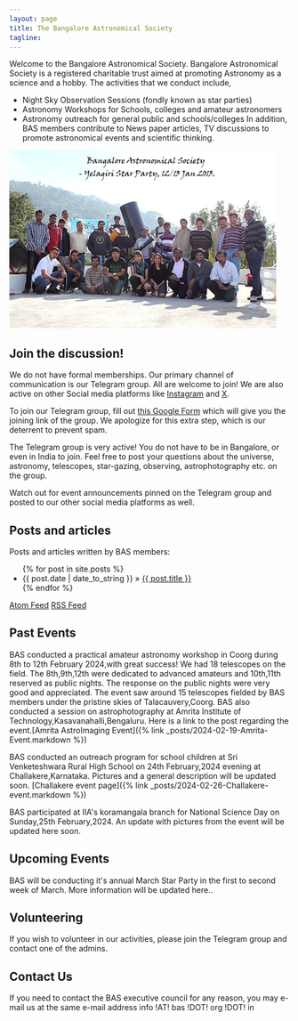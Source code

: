 ```yaml
---
layout: page
title: The Bangalore Astronomical Society
tagline:
---
```



Welcome to the Bangalore Astronomical Society. Bangalore Astronomical Society is a registered charitable trust aimed at promoting Astronomy as a science and a hobby. The activities that we conduct include, 
- Night Sky Observation Sessions (fondly known as star parties)
- Astronomy Workshops for Schools, colleges and amateur astronomers
- Astronomy outreach for general public and schools/colleges
In addition, BAS members contribute to News paper articles, TV discussions to promote astronomical events and scientific thinking. 

![](assets/images/bas_yelagiri_jan_2013_480.jpg)

## Join the discussion!

We do not have formal memberships. Our primary channel of communication is our Telegram group. All are welcome to join! We are also active on other Social media platforms like [Instagram](https://www.instagram.com/bas.org.in/?hl=en) and [X](https://x.com/b_a_s). 

To join our Telegram group, fill out [this Google Form](https://docs.google.com/forms/d/e/1FAIpQLSfQfHJZrjbMnR2NjynJzYL633iTWfnHTAEEgdaN9MR30jheDA/viewform) which will give you the joining link of the group. We apologize for this extra step, which is our deterrent to prevent spam.

The Telegram group is very active! You do not have to be in Bangalore, or even in India to join. Feel free to post your questions about the universe, astronomy, telescopes, star-gazing, observing, astrophotography etc. on the group.

Watch out for event announcements pinned on the Telegram group and posted to our other social media platforms as well. 

## Posts and articles

Posts and articles written by BAS members:

<ul class="posts">
  {% for post in site.posts %}
    <li><span>{{ post.date | date_to_string }}</span> &raquo; <a href="{{ BASE_PATH }}{{ post.url }}">{{ post.title }}</a></li>
  {% endfor %}
</ul>

[Atom Feed](atom.xml) [RSS Feed](rss.xml)

## Past Events

BAS conducted a practical amateur astronomy workshop in Coorg during 8th to 12th February 2024,with great success! We had 18 telescopes on the field. The 8th,9th,12th were dedicated to advanced amateurs and 10th,11th reserved as public nights. 
The response on the public nights were very good and appreciated. The event saw around 15 telescopes fielded by BAS 
members under the pristine skies of Talacauvery,Coorg.
BAS also conducted a session on astrophotography at Amrita Institute of Technology,Kasavanahalli,Bengaluru. Here is a link to the post regarding the event.[Amrita AstroImaging Event]({% link _posts/2024-02-19-Amrita-Event.markdown %})

BAS conducted an outreach program for school children at Sri Venketeshwara Rural High School on
24th February,2024 evening at Challakere,Karnataka. Pictures and a general description will be updated soon.
[Challakere event page]({% link _posts/2024-02-26-Challakere-event.markdown %})

BAS participated at IIA's koramangala branch for National Science Day on Sunday,25th February,2024.
An update with pictures from the event will be updated here soon.

## Upcoming Events

BAS will be conducting it's annual March Star Party in the first to second week of March. More information
will be updated here..

## Volunteering

If you wish to volunteer in our activities, please join the Telegram group and contact one of the admins.

## Contact Us

If you need to contact the BAS executive council for any reason, you may e-mail us at the same e-mail address info !AT! bas !DOT! org !DOT! in


